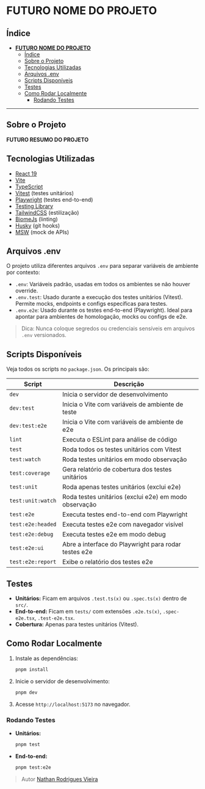 # **FUTURO NOME DO PROJETO**

## Índice

- [**FUTURO NOME DO PROJETO**](#futuro-nome-do-projeto)
  - [Índice](#índice)
  - [Sobre o Projeto](#sobre-o-projeto)
  - [Tecnologias Utilizadas](#tecnologias-utilizadas)
  - [Arquivos .env](#arquivos-env)
  - [Scripts Disponíveis](#scripts-disponíveis)
  - [Testes](#testes)
  - [Como Rodar Localmente](#como-rodar-localmente)
    - [Rodando Testes](#rodando-testes)

---

## Sobre o Projeto

**FUTURO RESUMO DO PROJETO**

## Tecnologias Utilizadas

- [React 19](https://react.dev/)
- [Vite](https://vitejs.dev/)
- [TypeScript](https://www.typescriptlang.org/)
- [Vitest](https://vitest.dev/) (testes unitários)
- [Playwright](https://playwright.dev/) (testes end-to-end)
- [Testing Library](https://testing-library.com/)
- [TailwindCSS](https://tailwindcss.com/) (estilização)
- [BiomeJs](https://biomejs.dev/guides/getting-started) (linting)
- [Husky](https://typicode.github.io/husky/) (git hooks)
- [MSW](https://mswjs.io/) (mock de APIs)

## Arquivos .env

O projeto utiliza diferentes arquivos `.env` para separar variáveis de ambiente por contexto:

- `.env`: Variáveis padrão, usadas em todos os ambientes se não houver override.
- `.env.test`: Usado durante a execução dos testes unitários (Vitest). Permite mocks, endpoints e configs específicas para testes.
- `.env.e2e`: Usado durante os testes end-to-end (Playwright). Ideal para apontar para ambientes de homologação, mocks ou configs de e2e.

> Dica: Nunca coloque segredos ou credenciais sensíveis em arquivos `.env` versionados.

## Scripts Disponíveis

Veja todos os scripts no `package.json`. Os principais são:

| Script            | Descrição                                             |
| ----------------- | ----------------------------------------------------- |
| `dev`             | Inicia o servidor de desenvolvimento                  |
| `dev:test`        | Inicia o Vite com variáveis de ambiente de teste      |
| `dev:test:e2e`    | Inicia o Vite com variáveis de ambiente de e2e        |
| `lint`            | Executa o ESLint para análise de código               |
| `test`            | Roda todos os testes unitários com Vitest             |
| `test:watch`      | Roda testes unitários em modo observação              |
| `test:coverage`   | Gera relatório de cobertura dos testes unitários      |
| `test:unit`       | Roda apenas testes unitários (exclui e2e)             |
| `test:unit:watch` | Roda testes unitários (exclui e2e) em modo observação |
| `test:e2e`        | Executa testes end-to-end com Playwright              |
| `test:e2e:headed` | Executa testes e2e com navegador visível              |
| `test:e2e:debug`  | Executa testes e2e em modo debug                      |
| `test:e2e:ui`     | Abre a interface do Playwright para rodar testes e2e  |
| `test:e2e:report` | Exibe o relatório dos testes e2e                      |

## Testes

- **Unitários:** Ficam em arquivos `.test.ts(x)` ou `.spec.ts(x)` dentro de `src/`.
- **End-to-end:** Ficam em `tests/` com extensões `.e2e.ts(x)`, `.spec-e2e.tsx`, `.test-e2e.tsx`.
- **Cobertura:** Apenas para testes unitários (Vitest).

## Como Rodar Localmente

1. Instale as dependências:

   ```sh
   pnpm install
   ```

2. Inicie o servidor de desenvolvimento:

   ```sh
   pnpm dev
   ```

3. Acesse `http://localhost:5173` no navegador.

### Rodando Testes

- **Unitários:**

  ```sh
  pnpm test
  ```

- **End-to-end:**

  ```sh
  pnpm test:e2e
  ```

> Autor [Nathan Rodrigues Vieira](https://github.com/NathanRodriguesVieira99)
